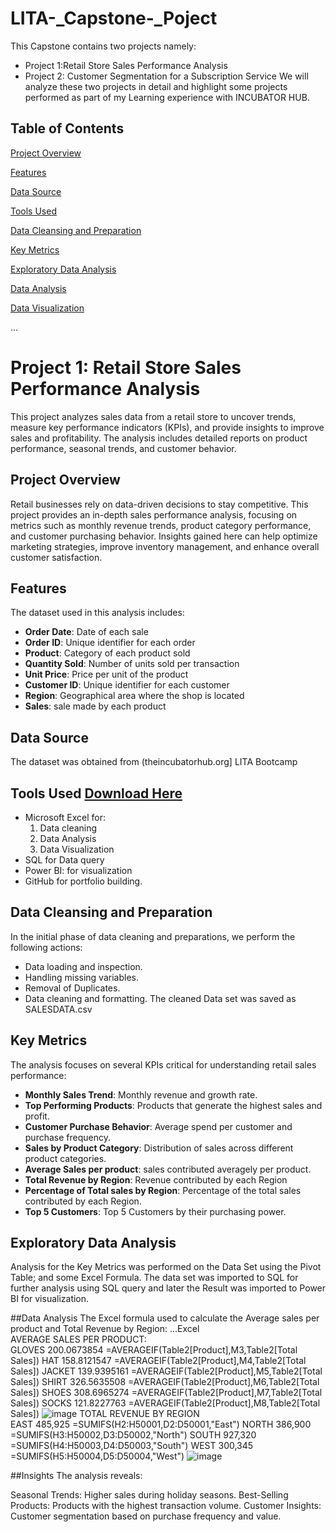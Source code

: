 # LITA-_Capstone-_Poject
This Capstone contains two projects namely: 
- Project 1:Retail Store Sales Performance Analysis
- Project 2: Customer Segmentation for a Subscription Service
We will analyze these two projects in detail and highlight some projects performed as part of my Learning experience with INCUBATOR HUB.

## Table of Contents

[Project Overview](#project-overview)

[Features](#features)

[Data Source](#data-source)

[Tools Used](#tools-used)

[Data Cleansing and Preparation](#data-cleaning-and-preparation)

[Key Metrics](key-metrics)

[Exploratory Data Analysis](#exploratory-data-analysis)

[Data Analysis](#data-analysis)

[Data Visualization](#data-visualization)

...
# Project 1: Retail Store Sales Performance Analysis
This project analyzes sales data from a retail store to uncover trends, measure key performance indicators (KPIs), and provide insights to improve sales and profitability. The analysis includes detailed reports on product performance, seasonal trends, and customer behavior.

## Project Overview

Retail businesses rely on data-driven decisions to stay competitive. This project provides an in-depth sales performance analysis, focusing on metrics such as monthly revenue trends, product category performance, and customer purchasing behavior. Insights gained here can help optimize marketing strategies, improve inventory management, and enhance overall customer satisfaction.

## Features

The dataset used in this analysis includes:
- **Order Date**: Date of each sale
- **Order ID**: Unique identifier for each order
- **Product**: Category of each product sold
- **Quantity Sold**: Number of units sold per transaction
- **Unit Price**: Price per unit of the product
- **Customer ID**: Unique identifier for each customer
- **Region**: Geographical area where the shop is located
- **Sales**: sale made by each product

## Data Source
The dataset was obtained from (theincubatorhub.org] LITA Bootcamp


## Tools Used [Download Here](https://www.microsoft.com)
- Microsoft Excel for:
  1. Data cleaning
  2. Data Analysis
  3. Data Visualization
- SQL for Data query
- Power BI: for visualization
- GitHub for portfolio building.

 ## Data Cleansing and Preparation
In the initial phase of data cleaning and preparations, we perform the following actions:
- Data loading and inspection.
- Handling missing variables.
- Removal of Duplicates.
- Data cleaning and formatting.
The cleaned Data set was saved as SALESDATA.csv

## Key Metrics

The analysis focuses on several KPIs critical for understanding retail sales performance:

- **Monthly Sales Trend**: Monthly revenue and growth rate.
- **Top Performing Products**: Products that generate the highest sales and profit.
- **Customer Purchase Behavior**: Average spend per customer and purchase frequency.
- **Sales by Product Category**: Distribution of sales across different product categories.
- **Average Sales per product**: sales contributed averagely per product.
- **Total Revenue by Region**: Revenue contributed by each Region
- **Percentage of Total sales by Region**: Percentage of the total sales contributed by each Region.
- **Top 5 Customers**: Top 5 Customers by their purchasing power. 

## Exploratory Data Analysis
Analysis for the Key  Metrics was performed on the Data Set using the Pivot Table; and some Excel Formula. The data set was imported to SQL for further analysis using SQL query and later the Result was imported to Power BI for visualization.

##Data Analysis
The Excel formula used to calculate the Average sales per product and Total Revenue by Region:
...Excel				
AVERAGE SALES PER PRODUCT:					
		GLOVES	200.0673854		=AVERAGEIF(Table2[Product],M3,Table2[Total Sales])
		HAT	158.8121547		=AVERAGEIF(Table2[Product],M4,Table2[Total Sales])
		JACKET	139.9395161		=AVERAGEIF(Table2[Product],M5,Table2[Total Sales])
		SHIRT	326.5635508		=AVERAGEIF(Table2[Product],M6,Table2[Total Sales])
		SHOES	308.6965274		=AVERAGEIF(Table2[Product],M7,Table2[Total Sales])
		SOCKS	121.8227763		=AVERAGEIF(Table2[Product],M8,Table2[Total Sales])
![image](https://github.com/user-attachments/assets/cb9ae424-4327-4ea7-bd66-8bdc82158b87)
 TOTAL REVENUE BY REGION					
		EAST	 485,925 		=SUMIFS(H2:H50001,D2:D50001,"East")
		NORTH	 386,900 		=SUMIFS(H3:H50002,D3:D50002,"North")
		SOUTH	 927,320 		=SUMIFS(H4:H50003,D4:D50003,"South")
		WEST	 300,345 		=SUMIFS(H5:H50004,D5:D50004,"West")
![image](https://github.com/user-attachments/assets/00bca783-e12a-4d2e-9271-1a82da055de5)



##Insights
The analysis reveals:

Seasonal Trends: Higher sales during holiday seasons.
Best-Selling Products: Products with the highest transaction volume.
Customer Insights: Customer segmentation based on purchase frequency and value.

